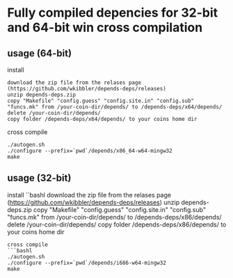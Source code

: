 Fully compiled depencies for 32-bit and 64-bit win cross compilation
========================================================================

usage (64-bit)
---------------
install
```bashl
download the zip file from the relases page (https://github.com/wkibbler/depends-deps/releases)
unzip depends-deps.zip
copy "Makefile" "config.guess" "config.site.in" "config.sub" "funcs.mk" from /your-coin-dir/depends/ to /depends-deps/x64/depends/
delete /your-coin-dir/depends/
copy folder /depends-deps/x64/depends/ to your coins home dir
```
cross compile
```bashl
./autogen.sh
./configure --prefix=`pwd`/depends/x86_64-w64-mingw32
make
```

usage (32-bit)
---------------
install 
``bashl
download the zip file from the relases page (https://github.com/wkibbler/depends-deps/releases)
unzip depends-deps.zip
copy "Makefile" "config.guess" "config.site.in" "config.sub" "funcs.mk" from /your-coin-dir/depends/ to /depends-deps/x86/depends/
delete /your-coin-dir/depends/
copy folder /depends-deps/x86/depends/ to your coins home dir
```
cross compile
```bashl
./autogen.sh
./configure --prefix=`pwd`/depends/i686-w64-mingw32
make
```


